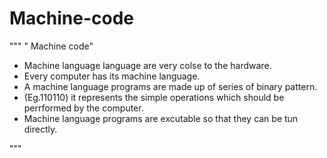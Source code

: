 # Machine-code
"""
 " Machine code"
  * Machine language language are very colse to the hardware.
  * Every computer has its machine language.
  * A machine language programs are made up of series of binary pattern.
  * (Eg.110110) it represents the simple operations which
    should be perrformed by the computer.
  * Machine language programs are excutable so that they can be tun directly.

"""
